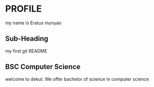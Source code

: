 # PROFILE
my name is Eratus munyao
## Sub-Heading
my first git README
## BSC Computer Science
welcome to dekut. We offer bachelor of science in computer science
